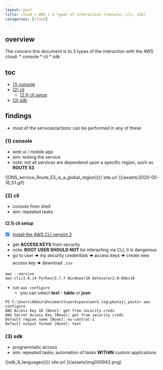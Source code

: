 ```yaml
---
layout: post
title: cloud > AWS > 3 types of interaction (console, cli, sdk)
categories: [cloud]
---
```

## overview
The concern this document is to 3 types of the interaction with the AWS cloud:
    * console
    * cli
    * sdk

## toc
<!-- TOC -->

- [(1) console](#1-console)
- [(2) cli](#2-cli)
    - [(2.1) cli setup](#21-cli-setup)
- [(3) sdk](#3-sdk)

<!-- /TOC -->

## findings
* most of the services/actionc can be performed in any of these

### (1) console
* web ui / mobile app
* aim: testing the service
* note: not all services are dependend upon a specific region, such as **ROUTE 53**

![DNS_service_Route_53_is_a_global_region]({{ site.url }}/assets/2020-05-18_01.gif)

### (2) cli
* console from shell
* aim: repeated tasks 

#### (2.1) cli setup
- [x] [Install the AWS CLI version 2](https://docs.aws.amazon.com/cli/latest/userguide/install-cliv2.html)
* get **ACCESS KEYS** from security
* note: **ROOT USER SHOULD NOT** be interacting via CLI, it is dangerous
* go to user 🠊 my security credentials 🠊 access keys 🠊 create new access key 🠊 download `.csv`

```
aws --version
aws-cli/2.0.14 Python/3.7.7 Windows/10 botocore/2.0.0dev18
```

* run `aws configure`
    * you can select **text** - **table** or **json**

```
PS C:\Users\Admin\Documents\workspace\work.log\pkutaj\_posts> aws configure
AWS Access Key ID [None]: get from security creds
AWS Secret Access Key [None]: get from security creds
Default region name [None]: eu-central-1
Default output format [None]: text
```

### (3) sdk
* programmatic access
* aim: repeated tasks; automation of tasks **WITHIN** custom applications

![sdk_9_languages]({{ site.url }}/assets/img000942.png)